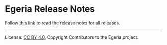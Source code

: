 <!-- SPDX-License-Identifier: CC-BY-4.0 -->
<!-- Copyright Contributors to the Egeria project. -->

# Egeria Release Notes

Follow [this link](https://egeria.odpi.org/release-notes/) to read the release notes for all releases.


----
License: [CC BY 4.0](https://creativecommons.org/licenses/by/4.0/),
Copyright Contributors to the Egeria project.
